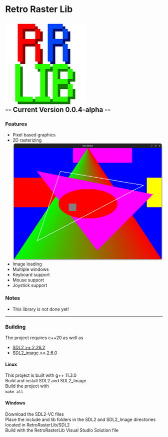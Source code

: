 # Retro Raster Lib
![Library logo](logo256.png)<br>
-- Current Version 0.0.4-alpha --
---
### Features
- Pixel based graphics
- 2D rasterizing
![Picture of shapes test](images/shapes_demo.png)
- Image loading
- Multiple windows
- Keyboard support
- Mouse support
- Joystick support

### Notes
 - This library is not done yet!
---

### Building
The project requires c++20 as well as
- [SDL2 >= 2.26.2](https://github.com/libsdl-org/SDL/releases/)
- [SDL2_image >= 2.6.0](https://github.com/libsdl-org/SDL_image/releases)

#### Linux
This project is built with g++ 11.3.0<br>
Build and install SDL2 and SDL2_Image<br>
Build the project with<br>
`
make all
`

#### Windows
Download the SDL2-VC files<br>
Place the include and lib folders in the SDL2 and SDL2_Image directories located in RetroRasterLib/SDL2<br>
Build with the RetroRasterLib Visual Studio Solution file
